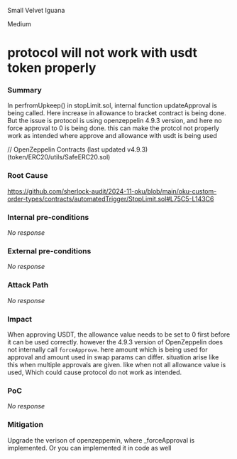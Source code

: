 Small Velvet Iguana

Medium

# protocol will not work with usdt token properly

### Summary

In perfromUpkeep() in stopLimit.sol, internal function updateApproval is being called. Here increase in allowance to bracket contract is being done. But the issue is protocol is using openzeppelin 4.9.3 version, and here no force approval to 0 is being done. this can make the protcol not properly work as intended where approve and allowance with usdt is being used

// OpenZeppelin Contracts (last updated v4.9.3) (token/ERC20/utils/SafeERC20.sol)



### Root Cause

https://github.com/sherlock-audit/2024-11-oku/blob/main/oku-custom-order-types/contracts/automatedTrigger/StopLimit.sol#L75C5-L143C6

### Internal pre-conditions

_No response_

### External pre-conditions

_No response_

### Attack Path

_No response_

### Impact

When approving USDT, the allowance value needs to be set to 0 first before it can be used correctly. however the 4.9.3 version of OpenZeppelin does not internally call `forceApprove`. here amount which is being used for approval and amount used in swap params can differ. situation arise like this when multiple approvals are given. like when not all allowance value is used, Which could cause protocol do not work as intended.

### PoC

_No response_

### Mitigation

Upgrade the verison of openzeppemin, where _forceApproval is implemented. Or you can implemented it in code as well